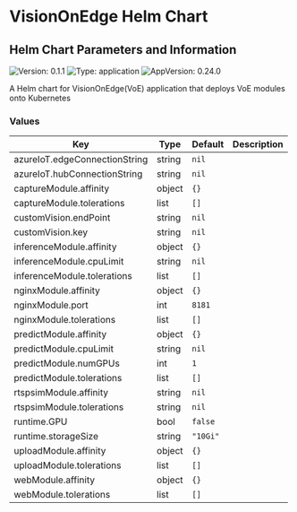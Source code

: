 # VisionOnEdge Helm Chart

## Helm Chart Parameters and Information

![Version: 0.1.1](https://img.shields.io/badge/Version-0.1.1-informational?style=flat-square) ![Type: application](https://img.shields.io/badge/Type-application-informational?style=flat-square) ![AppVersion: 0.24.0](https://img.shields.io/badge/AppVersion-0.24.0-informational?style=flat-square)

A Helm chart for VisionOnEdge(VoE) application that deploys VoE modules onto Kubernetes

### Values

| Key | Type | Default | Description |
|-----|------|---------|-------------|
| azureIoT.edgeConnectionString | string | `nil` |  |
| azureIoT.hubConnectionString | string | `nil` |  |
| captureModule.affinity | object | `{}` |  |
| captureModule.tolerations | list | `[]` |  |
| customVision.endPoint | string | `nil` |  |
| customVision.key | string | `nil` |  |
| inferenceModule.affinity | object | `{}` |  |
| inferenceModule.cpuLimit | string | `nil` |  |
| inferenceModule.tolerations | list | `[]` |  |
| nginxModule.affinity | object | `{}` |  |
| nginxModule.port | int | `8181` |  |
| nginxModule.tolerations | list | `[]` |  |
| predictModule.affinity | object | `{}` |  |
| predictModule.cpuLimit | string | `nil` |  |
| predictModule.numGPUs | int | `1` |  |
| predictModule.tolerations | list | `[]` |  |
| rtspsimModule.affinity | string | `nil` |  |
| rtspsimModule.tolerations | string | `nil` |  |
| runtime.GPU | bool | `false` |  |
| runtime.storageSize | string | `"10Gi"` |  |
| uploadModule.affinity | object | `{}` |  |
| uploadModule.tolerations | list | `[]` |  |
| webModule.affinity | object | `{}` |  |
| webModule.tolerations | list | `[]` |  |

